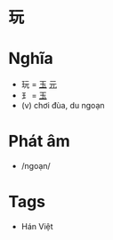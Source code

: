 # 玩

# Nghĩa
* 玩 = [玉](玉.md) [元](元.md)
* ⺩ = [玉](玉.md)
* (v) chơi đùa, du ngoạn

# Phát âm
* /ngoạn/

# Tags
* Hán Việt

<script>window.HANZI_FIELD='玩';</script>
